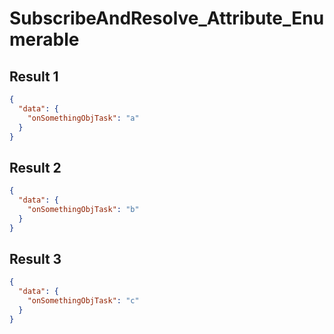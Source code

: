 # SubscribeAndResolve_Attribute_Enumerable

## Result 1

```json
{
  "data": {
    "onSomethingObjTask": "a"
  }
}
```

## Result 2

```json
{
  "data": {
    "onSomethingObjTask": "b"
  }
}
```

## Result 3

```json
{
  "data": {
    "onSomethingObjTask": "c"
  }
}
```

